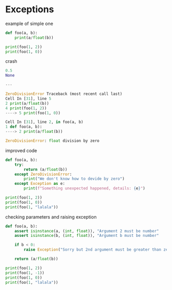 # Exceptions

example of simple one

```Python
def foo(a, b):
    print(a/float(b))

print(foo(1, 2))
print(foo(1, 0))
```

crash

```Python
0.5
None

---

ZeroDivisionError Traceback (most recent call last)
Cell In [31], line 5
2 print(a/float(b))
4 print(foo(1, 2))
----> 5 print(foo(1, 0))

Cell In [31], line 2, in foo(a, b)
1 def foo(a, b):
----> 2 print(a/float(b))

ZeroDivisionError: float division by zero
```

improved code

```Python
def foo(a, b):
    try:
        return (a/float(b))
    except ZeroDivisionError:
        print("We don't know how to devide by zero")
    except Exception as e:
        print(f"Something unexpected happened, details: {e}")

print(foo(1, 2))
print(foo(1, 0))
print(foo(1, "lalala"))
```

checking parameters and raising exception

```Python
def foo(a, b):
    assert isinstance(a, (int, float)), "Argument 2 must be number"
    assert isinstance(b, (int, float)), "Argument b must be number"

    if b < 0:
        raise Exception("Sorry but 2nd argument must be greater than zero")

    return (a/float(b))
```


```Python
print(foo(1, 2))
print(foo(1, -1))
print(foo(1, 0))
print(foo(1, "lalala"))
```